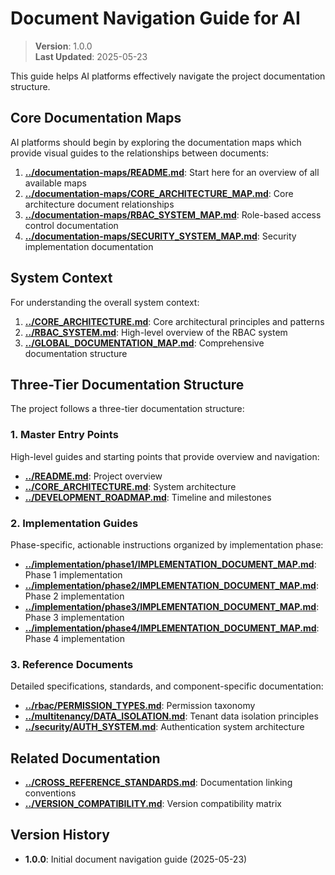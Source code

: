 
# Document Navigation Guide for AI

> **Version**: 1.0.0  
> **Last Updated**: 2025-05-23

This guide helps AI platforms effectively navigate the project documentation structure.

## Core Documentation Maps

AI platforms should begin by exploring the documentation maps which provide visual guides to the relationships between documents:

1. **[../documentation-maps/README.md](../documentation-maps/README.md)**: Start here for an overview of all available maps
2. **[../documentation-maps/CORE_ARCHITECTURE_MAP.md](../documentation-maps/CORE_ARCHITECTURE_MAP.md)**: Core architecture document relationships
3. **[../documentation-maps/RBAC_SYSTEM_MAP.md](../documentation-maps/RBAC_SYSTEM_MAP.md)**: Role-based access control documentation
4. **[../documentation-maps/SECURITY_SYSTEM_MAP.md](../documentation-maps/SECURITY_SYSTEM_MAP.md)**: Security implementation documentation

## System Context

For understanding the overall system context:

1. **[../CORE_ARCHITECTURE.md](../CORE_ARCHITECTURE.md)**: Core architectural principles and patterns
2. **[../RBAC_SYSTEM.md](../RBAC_SYSTEM.md)**: High-level overview of the RBAC system
3. **[../GLOBAL_DOCUMENTATION_MAP.md](../GLOBAL_DOCUMENTATION_MAP.md)**: Comprehensive documentation structure

## Three-Tier Documentation Structure

The project follows a three-tier documentation structure:

### 1. Master Entry Points
High-level guides and starting points that provide overview and navigation:
- **[../README.md](../README.md)**: Project overview
- **[../CORE_ARCHITECTURE.md](../CORE_ARCHITECTURE.md)**: System architecture
- **[../DEVELOPMENT_ROADMAP.md](../DEVELOPMENT_ROADMAP.md)**: Timeline and milestones

### 2. Implementation Guides
Phase-specific, actionable instructions organized by implementation phase:
- **[../implementation/phase1/IMPLEMENTATION_DOCUMENT_MAP.md](../implementation/phase1/IMPLEMENTATION_DOCUMENT_MAP.md)**: Phase 1 implementation
- **[../implementation/phase2/IMPLEMENTATION_DOCUMENT_MAP.md](../implementation/phase2/IMPLEMENTATION_DOCUMENT_MAP.md)**: Phase 2 implementation
- **[../implementation/phase3/IMPLEMENTATION_DOCUMENT_MAP.md](../implementation/phase3/IMPLEMENTATION_DOCUMENT_MAP.md)**: Phase 3 implementation
- **[../implementation/phase4/IMPLEMENTATION_DOCUMENT_MAP.md](../implementation/phase4/IMPLEMENTATION_DOCUMENT_MAP.md)**: Phase 4 implementation

### 3. Reference Documents
Detailed specifications, standards, and component-specific documentation:
- **[../rbac/PERMISSION_TYPES.md](../rbac/PERMISSION_TYPES.md)**: Permission taxonomy
- **[../multitenancy/DATA_ISOLATION.md](../multitenancy/DATA_ISOLATION.md)**: Tenant data isolation principles
- **[../security/AUTH_SYSTEM.md](../security/AUTH_SYSTEM.md)**: Authentication system architecture

## Related Documentation

- **[../CROSS_REFERENCE_STANDARDS.md](../CROSS_REFERENCE_STANDARDS.md)**: Documentation linking conventions
- **[../VERSION_COMPATIBILITY.md](../VERSION_COMPATIBILITY.md)**: Version compatibility matrix

## Version History

- **1.0.0**: Initial document navigation guide (2025-05-23)
